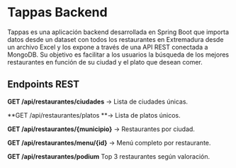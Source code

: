 # Tappas Backend
Tappas es una aplicación backend desarrollada en Spring Boot que importa datos desde un dataset con todos los restaurantes en Extremadura desde un archivo Excel y los expone a través de una API REST conectada a MongoDB. Su objetivo es facilitar a los usuarios la búsqueda de los mejores restaurantes en función de su ciudad y el plato que desean comer.


## Endpoints REST
**GET /api/restaurantes/ciudades** → Lista de ciudades únicas.

**GET /api/restaurantes/platos **→ Lista de platos únicos.

**GET /api/restaurantes/{municipio}** → Restaurantes por ciudad.

**GET /api/restaurantes/menu/{id}** → Menú completo por restaurante.

**GET /api/restaurantes/podium**  Top 3 restaurantes según valoración.
